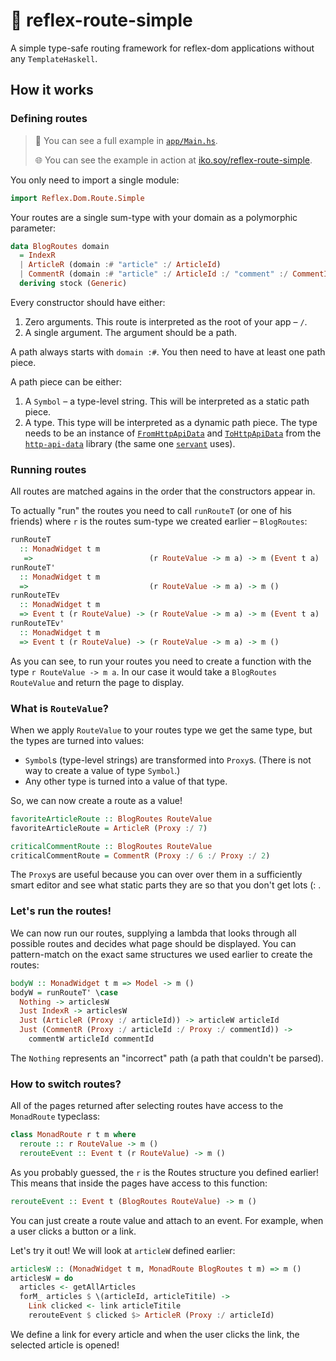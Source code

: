 # 🚦 reflex-route-simple

A simple type-safe routing framework for reflex-dom applications without any `TemplateHaskell`.

## How it works

### Defining routes

> 👀 You can see a full example in [`app/Main.hs`](./app/Main.hs).
>
> 🌐 You can see the example in action at [iko.soy/reflex-route-simple](https://iko.soy/reflex-route-simple/).

You only need to import a single module:

```haskell
import Reflex.Dom.Route.Simple
```

Your routes are a single sum-type with your domain as a polymorphic parameter:

```haskell
data BlogRoutes domain
  = IndexR
  | ArticleR (domain :# "article" :/ ArticleId)
  | CommentR (domain :# "article" :/ ArticleId :/ "comment" :/ CommentId)
  deriving stock (Generic)
```

Every constructor should have either:
1. Zero arguments. This route is interpreted as the root of your app – `/`.
2. A single argument. The argument should be a path.

A path always starts with `domain :#`. You then need to have at least one path piece.

A path piece can be either:
1. A `Symbol` – a type-level string. This will be interpreted as a static path piece.
2. A type. This type will be interpreted as a dynamic path piece. The type needs to be an instance of [`FromHttpApiData`](https://hackage.haskell.org/package/http-api-data-0.4.3/docs/Web-HttpApiData.html#t:FromHttpApiData) and [`ToHttpApiData`](https://hackage.haskell.org/package/http-api-data-0.4.3/docs/Web-HttpApiData.html#t:ToHttpApiData) from the [`http-api-data`](https://hackage.haskell.org/package/http-api-data) library (the same one [`servant`](https://haskell-servant.github.io) uses).

### Running routes

All routes are matched agains in the order that the constructors appear in.

To actually "run" the routes you need to call `runRouteT` (or one of his friends) where `r` is the routes sum-type we created earlier – `BlogRoutes`:

```haskell
runRouteT
  :: MonadWidget t m
   =>                          (r RouteValue -> m a) -> m (Event t a)
runRouteT'
  :: MonadWidget t m
  =>                           (r RouteValue -> m a) -> m ()
runRouteTEv
  :: MonadWidget t m
  => Event t (r RouteValue) -> (r RouteValue -> m a) -> m (Event t a)
runRouteTEv'
  :: MonadWidget t m
  => Event t (r RouteValue) -> (r RouteValue -> m a) -> m ()
```


As you can see, to run your routes you need to create a function with the type `r RouteValue -> m a`. In our case it would take a `BlogRoutes RouteValue` and return the page to display.

### What is `RouteValue`?

When we apply `RouteValue` to your routes type we get the same type, but the types are turned into values:
- `Symbol`s (type-level strings) are transformed into `Proxy`s. (There is not way to create a value of type `Symbol`.)
- Any other type is turned into a value of that type.

So, we can now create a route as a value!

```haskell
favoriteArticleRoute :: BlogRoutes RouteValue
favoriteArticleRoute = ArticleR (Proxy :/ 7)

criticalCommentRoute :: BlogRoutes RouteValue
criticalCommentRoute = CommentR (Proxy :/ 6 :/ Proxy :/ 2)
```

The `Proxy`s are useful because you can over over them in a sufficiently smart editor and see what static parts they are so that you don't get lots (: .

### Let's run the routes!

We can now run our routes, supplying a lambda that looks through all possible routes and decides what page should be displayed. You can pattern-match on the exact same structures we used earlier to create the routes:

```haskell
bodyW :: MonadWidget t m => Model -> m ()
bodyW = runRouteT' \case
  Nothing -> articlesW
  Just IndexR -> articlesW
  Just (ArticleR (Proxy :/ articleId)) -> articleW articleId
  Just (CommentR (Proxy :/ articleId :/ Proxy :/ commentId)) ->
    commentW articleId commentId
```

The `Nothing` represents an "incorrect" path (a path that couldn't be parsed).


### How to switch routes?

All of the pages returned after selecting routes have access to the `MonadRoute` typeclass:

```haskell
class MonadRoute r t m where
  reroute :: r RouteValue -> m ()
  rerouteEvent :: Event t (r RouteValue) -> m ()
```

As you probably guessed, the `r` is the Routes structure you defined earlier! This means that inside the pages have access to this function:

```haskell
rerouteEvent :: Event t (BlogRoutes RouteValue) -> m ()
```

You can just create a route value and attach to an event. For example, when a user clicks a button or a link.

Let's try it out! We will look at `articleW` defined earlier:

```haskell
articlesW :: (MonadWidget t m, MonadRoute BlogRoutes t m) => m ()
articlesW = do
  articles <- getAllArticles
  forM_ articles $ \(articleId, articleTitile) ->
    Link clicked <- link articleTitile
    rerouteEvent $ clicked $> ArticleR (Proxy :/ articleId)
```

We define a link for every article and when the user clicks the link, the selected article is opened!
